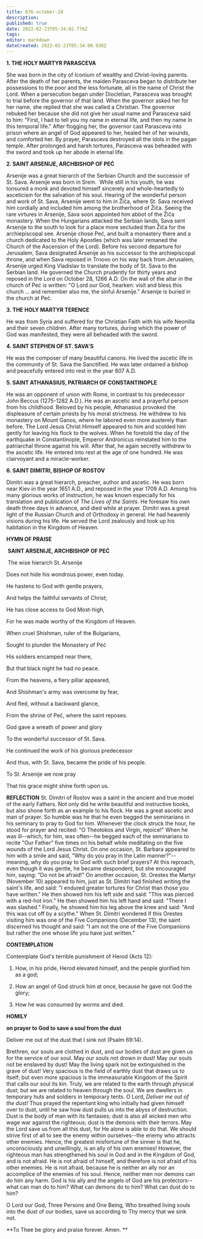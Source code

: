```yaml
---
title: 676-october-28
description: 
published: true
date: 2022-02-23T05:34:02.776Z
tags: 
editor: markdown
dateCreated: 2022-02-23T05:34:00.930Z
---
```



**1. THE HOLY MARTYR PARASCEVA** 

She was born in the city of Iconium of wealthy and Christ-loving parents. After the death of her parents, the maiden Parasceva began to distribute her possessions to the poor and the less fortunate, all in the name of Christ the Lord. When a persecution began under Diocletian, Parasceva was brought to trial before the governor of that land. When the governor asked her for her name, she replied that she was called a Christian. The governor rebuked her because she did not give her usual name and Parasceva said to him: "First, I had to tell you my name in eternal life, and then my name in this temporal life." After flogging her, the governor cast Parasceva into prison where an angel of God appeared to her, healed her of her wounds, and comforted her. By prayer, Parasceva destroyed all the idols in the pagan temple. After prolonged and harsh tortures, Parasceva was beheaded with the sword and took up her abode in eternal life.

**2. SAINT ARSENIJE, ARCHBISHOP OF PEĆ**

Arsenije was a great hierarch of the Serbian Church and the successor of St. Sava. Arsenije was born in Srem.  While still in his youth, he was tonsured a monk and devoted himself sincerely and whole-heartedly to asceticism for the salvation of his soul. Hearing of the wonderful person and work of St. Sava, Arsenije went to him in Žiča, where St. Sava received him cordially and included him among the brotherhood of Žiča. Seeing the rare virtures in Arsenije, Sava soon appointed him abbot of the Žiča monastery. When the Hungarians attacked the Serbian lands, Sava sent Arsenije to the south to look for a place more secluded than Žiča for the archiepiscopal see. Arsenije chose Peć, and built a monastery there and a church dedicated to the Holy Apostles (which was later remaned the Church of the Ascension of the Lord). Before his second departure for Jerusalem, Sava designated Arsenije as his successor to the archiepiscopal throne, and when Sava reposed in Trnovo on his way back from Jerusalem, Arsenije urged King Vladislav to translate the body of St. Sava to the Serbian land. He governed the Church prudently for thirty years and reposed in the Lord on October 28, 1266 A.D. On the wall of the altar in the church of Peć is written: "O Lord our God, hearken: visit and bless this church ... and remember also me, the sinful Arsenije." Arsenije is buried in the church at Peć.


**3. THE HOLY MARTYR TERENCE**

He was from Syria and suffered for the Christian Faith with his wife Neonilla and their seven children. After many tortures, during which the power of God was manifested, they were all beheaded with the sword.

**4. SAINT STEPHEN OF ST. SAVA'S**

He was the composer of many beautiful canons. He lived the ascetic life in the community of St. Sava the Sanctified. He was later ordained a bishop and peacefully entered into rest in the year 807 A.D.

**5. SAINT ATHANASIUS, PATRIARCH OF CONSTANTINOPLE**

He was an opponent of union with Rome, in contrast to his predecessor John Beccus (1275-1282 A.D.). He was an ascetic and a prayerful person from his childhood. Beloved by his people, Athanasius provoked the displeasure of certain priests by his moral strictness. He withdrew to his monastery on Mount Ganos, where he labored even more austerely than before. The Lord Jesus Christ Himself appeared to him and scolded him gently for leaving his flock to the wolves. When he foretold the day of the earthquake in Constantinople, Emperor Andronicus reinstated him to the patriarchal throne against his will. After that, he again secretly withdrew to the ascetic life. He entered into rest at the age of one hundred. He was clairvoyant and a miracle-worker.

**6. SAINT DIMITRI, BISHOP OF ROSTOV**

Dimitri was a great hierarch, preacher, author and ascetic. He was born near Kiev in the year 1651 A.D., and reposed in the year 1709 A.D. Among his many glorious works of instruction, he was known especially for his translation and publication of *The Lives of the Saints*. He foresaw his own death three days in advance, and died while at prayer. Dimitri was a great light of the Russian Church and of Orthodoxy in general. He had heavenly visions during his life. He served the Lord zealously and took up his habitation in the Kingdom of Heaven.



**HYMN OF PRAISE**

 **SAINT ARSENIJE, ARCHBISHOP OF PEĆ**

 The wise hierarch St. Arsenije

Does not hide his wondrous power, even today.

He hastens to God with gentle prayers,

And helps the faithful servants of Christ;

He has close access to God Most-high,

For he was made worthy of the Kingdom of Heaven.

When cruel Shishman, ruler of the Bulgarians,

Sought to plunder the Monastery of Peć

His soldiers encamped near there,

But that black night he had no peace.

From the heavens, a fiery pillar appeared,

And Shishman's army was overcome by fear,

And fled, without a backward glance,

From the shrine of Peć, where the saint reposes.

God gave a wreath of power and glory

To the wonderful successor of St. Sava.

He continued the work of his glorious predecessor 

And thus, with St. Sava, became the pride of his people.

To St. Arsenije we now pray

That his grace might shine forth upon us.


**REFLECTION**
St. Dimitri of Rostov was a saint in the ancient and true model of the early Fathers. Not only did he write beautiful and instructive books, but also shone forth as an example to his flock. He was a great ascetic and man of prayer. So humble was he that he even begged the seminarians in his seminary to pray to God for him. Whenever the clock struck the hour, he stood for prayer and recited: "O Theotokos and Virgin, rejoice!" When he was ill--which, for him, was often--he begged each of the seminarians to recite "Our Father" five times on his behalf while meditating on the five wounds of the Lord Jesus Christ. On one occasion, St. Barbara appeared to him with a smile and said, "Why do you pray in the Latin manner?"--meaning, why do you pray to God with such brief prayers? At this reproach, even though it was gentle, he became despondent, but she encouraged him, saying: "Do not be afraid!" On another occasion, St. Orestes the Martyr (November 10) appeared to him, just as St. Dimitri had finished writing the saint's life, and said: "I endured greater tortures for Christ than those you have written." He then showed him his left side and said: "This was pierced with a red-hot iron." He then showed him his left hand and said: "There I was slashed." Finally, he showed him his leg above the knee and said: "And this was cut off by a scythe." When St. Dimitri wondered if this Orestes visiting him was one of the Five Companions (December 13), the saint discerned his thought and said: "I am not the one of the Five Companions but rather the one whose life you have just written."



**CONTEMPLATION**

Contemplate God's terrible punishment of Herod (Acts 12):

1.  How, in his pride, Herod elevated himself, and the people glorified him as a god;

1.  How an angel of God struck him at once, because he gave not God the glory;

1.  How he was consumed by worms and died.



**HOMILY**

**on prayer to God to save a soul from the dust**

Deliver me out of the dust that I sink not (Psalm 69:14).

Brethren, our souls are clothed in dust, and our bodies of dust are given us for the service of our soul. May our souls not drown in dust! May our souls not be enslaved by dust! May the living spark not be extinguished in the grave of dust! Very spacious is the field of earthly dust that draws us to itself; but even more spacious is the immeasurable Kingdom of the Spirit that calls our soul its kin. Truly, we are related to the earth through physical dust; but we are related to heaven through the soul. We are dwellers in temporary huts and soldiers in temporary tents. O Lord, *Deliver me out of the dust!* Thus prayed the repentant king who initially had given himself over to dust, until he saw how dust pulls us into the abyss of destruction. Dust is the body of man with its fantasies; dust is also all wicked men who wage war against the righteous; dust is the demons with their terrors. May the Lord save us from all this dust, for He alone is able to do that. We should strive first of all to see the enemy within ourselves--the enemy who attracts other enemies. Hence, the greatest misfortune of the sinner is that he, unconsciously and unwillingly, is an ally of his own enemies! However, the righteous man has strengthened his soul in God and in the Kingdom of God, and is not afraid. He is not afraid of himself, and therefore is not afraid of his other enemies. He is not afraid, because he is neither an ally nor an accomplice of the enemies of his soul. Hence, neither men nor demons can do him any harm. God is his ally and the angels of God are his protectors--what can man do to him? What can demons do to him? What can dust do to him? 

O Lord our God, Three Persons and One Being, Who breathed living souls into the dust of our bodies, save us according to Thy mercy that we sink not.

**To Thee be glory and praise forever. Amen.
** 
